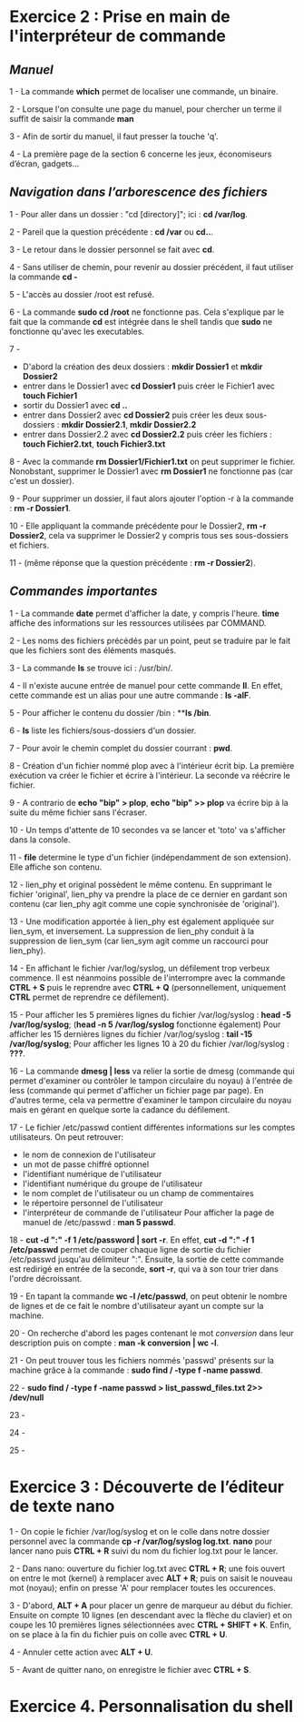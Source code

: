 # **Exercice 2 : Prise en main de l'interpréteur de commande**

## *Manuel*

1 - La commande **which** permet de localiser une commande, un binaire.

2 - Lorsque l'on consulte une page du manuel, pour chercher un terme il suffit de saisir la commande **man** 

3 - Afin de sortir du manuel, il faut presser la touche 'q'.

4 - La première page de la section 6 concerne les jeux, économiseurs d’écran, gadgets...

## *Navigation dans l’arborescence des fichiers*

1 - Pour aller dans un dossier : "cd [directory]"; ici : **cd /var/log**.

2 - Pareil que la question précédente : **cd /var** ou **cd..**.

3 - Le retour dans le dossier personnel se fait avec **cd**.

4 - Sans utiliser de chemin, pour revenir au dossier précédent, il faut utiliser la commande **cd -**

5 - L'accès au dossier /root est refusé.

6 - La commande **sudo cd /root** ne fonctionne pas. Cela s'explique par le fait que la commande **cd** est intégrée dans le shell tandis que **sudo** ne fonctionne qu'avec les executables.

7 - 
* D'abord la création des deux dossiers : **mkdir Dossier1** et **mkdir Dossier2**
* entrer dans le Dossier1 avec **cd Dossier1** puis créer le Fichier1 avec **touch Fichier1**
* sortir du Dossier1 avec **cd ..**
* entrer dans Dossier2 avec **cd Dossier2** puis créer les deux sous-dossiers : **mkdir Dossier2.1**, **mkdir Dossier2.2**
* entrer dans Dossier2.2 avec **cd Dossier2.2** puis créer les fichiers : **touch Fichier2.txt**, **touch Fichier3.txt**

8 - Avec la commande **rm Dossier1/Fichier1.txt** on peut supprimer le fichier. Nonobstant, supprimer le Dossier1 avec **rm Dossier1** ne fonctionne pas (car c'est un dossier).

9 - Pour supprimer un dossier, il faut alors ajouter l'option -r à la commande : **rm -r Dossier1**.

10 - Elle appliquant la commande précédente pour le Dossier2, **rm -r Dossier2**, cela va supprimer le Dossier2 y compris tous ses sous-dossiers et fichiers.

11 - (même réponse que la question précédente : **rm -r Dossier2**).

## *Commandes importantes*

1 - La commande **date** permet d'afficher la date, y compris l'heure. **time** affiche des informations sur les ressources utilisées par COMMAND.

2 - Les noms des fichiers précédés par un point, peut se traduire par le fait que les fichiers sont des éléments masqués.

3 - La commande **ls** se trouve ici : /usr/bin/.

4 - Il n'existe aucune entrée de manuel pour cette commande **ll**. En effet, cette commande est un alias pour une autre commande : **ls -alF**.

5 - Pour afficher le contenu du dossier /bin : ****ls /bin**.

6 - **ls** liste les fichiers/sous-dossiers d'un dossier.

7 - Pour avoir le chemin complet du dossier courrant : **pwd**.

8 - Création d'un fichier nommé plop avec à l'intérieur écrit bip. La première exécution va créer le fichier et écrire à l'intérieur. La seconde va réécrire le fichier.

9 - A contrario de **echo "bip" > plop**, **echo "bip" >> plop** va écrire bip à la suite du même fichier sans l'écraser.

10 - Un temps d'attente de 10 secondes va se lancer et 'toto' va s'afficher dans la console.

11 - **file** determine le type d'un fichier (indépendamment de son extension). Elle affiche son contenu.

12 - lien_phy et original possèdent le même contenu. En supprimant le fichier 'original', lien_phy va prendre la place de ce dernier en gardant son contenu (car lien_phy agit comme une copie synchronisée de 'original').

13 - Une modification apportée à lien_phy est également appliquée sur lien_sym, et inversement. La suppression de lien_phy conduit à la suppression de lien_sym (car lien_sym agit comme un raccourci pour lien_phy).

14 - En affichant le fichier /var/log/syslog, un défilement trop verbeux commence. Il est néanmoins possible de l'interrompre avec la commande **CTRL + S** puis le reprendre avec  **CTRL + Q** (personnellement, uniquement **CTRL** permet de reprendre ce défilement).

15 - Pour afficher les 5 premières lignes du fichier /var/log/syslog : **head -5 /var/log/syslog**; (**head -n 5 /var/log/syslog** fonctionne également)
Pour afficher les 15 dernières lignes du fichier /var/log/syslog : **tail -15 /var/log/syslog**;
Pour afficher les lignes 10 à 20 du fichier /var/log/syslog : **???**.

16 - La commande **dmesg | less** va relier la sortie de dmesg (commande qui permet d'examiner ou contrôler le tampon circulaire du noyau) à l'entrée de less (commande qui permet d'afficher un fichier page par page). En d'autres terme, cela va permettre d'examiner le tampon circulaire du noyau mais en gérant en quelque sorte la cadance du défilement.

17 - Le fichier /etc/passwd contient différentes informations sur les comptes utilisateurs. On peut retrouver:
* le nom de connexion de l'utilisateur
* un mot de passe chiffré optionnel
* l'identifiant numérique de l'utilisateur
* l'identifiant numérique du groupe de l'utilisateur
* le nom complet de l'utilisateur ou un champ de commentaires
* le répertoire personnel de l'utilisateur
* l'interpréteur de commande de l'utilisateur
Pour afficher la page de manuel de /etc/passwd : **man 5 passwd**.

18 - **cut -d ":" -f 1 /etc/password | sort -r**. En effet, **cut -d ":" -f 1 /etc/passwd** permet de couper chaque ligne de sortie du fichier /etc/passwd jusqu'au délimiteur ":". Ensuite, la sortie de cette commande est redirigé en entrée de la seconde, **sort -r**, qui va à son tour trier dans l'ordre décroissant.

19 - En tapant la commande **wc -l /etc/passwd**, on peut obtenir le nombre de lignes et de ce fait le nombre d'utilisateur ayant un compte sur la machine.

20 - On recherche d'abord les pages contenant le mot *conversion* dans leur description puis on compte : **man -k conversion | wc -l**.

21 - On peut trouver tous les fichiers nommés 'passwd' présents sur la machine grâce à la commande : **sudo find / -type f -name passwd**.

22 - **sudo find / -type f -name passwd > list_passwd_files.txt 2>> /dev/null**

23 -

24 -

25 -

# **Exercice 3 : Découverte de l’éditeur de texte nano**

1 - On copie le fichier /var/log/syslog et on le colle dans notre dossier personnel avec la commande **cp -r /var/log/syslog log.txt**. **nano** pour lancer nano puis **CTRL + R** suivi du nom du fichier log.txt pour le lancer.

2 - Dans nano: ouverture du fichier log.txt avec **CTRL + R**; une fois ouvert on entre le mot (kernel) à remplacer avec **ALT + R**; puis on saisit le nouveau mot (noyau); enfin on presse 'A' pour remplacer toutes les occurences.

3 - D'abord, **ALT + A** pour placer un genre de marqueur au début du fichier. Ensuite on compte 10 lignes (en descendant avec la flèche du clavier) et on coupe les 10 premières lignes sélectionnées avec **CTRL + SHIFT + K**. Enfin, on se place à la fin du fichier puis on colle avec **CTRL + U**.

4 - Annuler cette action avec **ALT + U**.

5 - Avant de quitter nano, on enregistre le fichier avec **CTRL + S**.

# **Exercice 4. Personnalisation du shell**